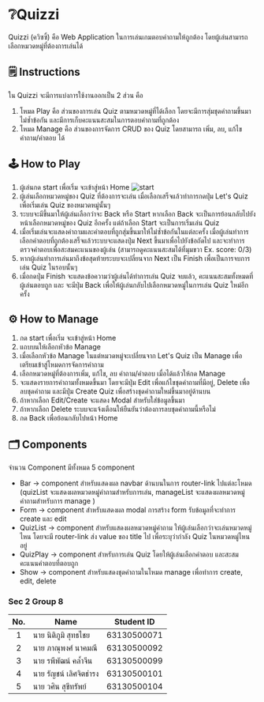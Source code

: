 # ❔Quizzi 

Quizzi (ควิซซิ้) คือ Web Application ในการเล่นเกมตอบคำถามให้ถูกต้อง โดยผู้เล่นสามารถเลือกหมวดหมู่ที่ต้องการเล่นได้

## 🗒️ Instructions
ใน Quizzi จะมีการแบ่งการใช้งานออกเป็น 2 ส่วน คือ 
1. โหมด Play คือ ส่วนของการเล่น Quiz ตามหมวดหมู่ที่ได้เลือก โดยจะมีการสุ่มชุดคำถามขึ้นมาไม่ซ้ำข้อกัน และมีการเก็บคะแนนสะสมในการตอบคำถามที่ถูกต้อง
2. โหมด Manage คือ ส่วนของการจัดการ CRUD ของ Quiz โดยสามารถ เพิ่ม, ลบ, แก้ไข คำถาม/คำตอบ ได้

## 🕹️ How to Play
1. ผู้เล่นกด start เพื่อเริ่ม จะเข้าสู่หน้า Home 
![start](https://imgur.com/ziho3KM)
2. ผู้เล่นเลือกหมวดหมู่ของ Quiz ที่ต้องการจะเล่น เมื่อเลือกเสร็จแล้วทำการกดปุ่ม Let's Quiz เพื่อเริ่มเล่น Quiz ของหมวดหมู่นั้นๆ
3. ระบบจะมีขึ้นมาให้ผู้เล่นเลือกว่าจะ Back หรือ Start หากเลือก Back จะเป็นการย้อนกลับไปยังหน้าเลือกหมวดหมู่ของ Quiz อีกครั้ง แต่ถ้าเลือก Start จะเป็นการเริ่มเล่น Quiz
4. เมื่อเริ่มเล่นจะแสดงคำถามและคำตอบที่ถูกสุ่มขึ้นมาให้ไม่ซ้ำข้อกันในแต่ละครั้ง เมื่อผู้เล่นทำการเลือกคำตอบที่ถูกต้องเสร็จแล้วระบบจะแสดงปุ่ม Next ขึ้นมาเพื่อไปยังข้อถัดไป และจะทำการตรวจคำตอบเพื่อสะสมคะแนนของผู้เล่น (สามารถดูคะแนนสะสมได้ที่มุมขวา Ex. score: 0/3)
5. หากผู้เล่นทำการเล่นมาถึงข้อสุดท้ายระบบจะเปลี่ยนจาก Next เป็น Finish เพื่อเป็นการจบการเล่น Quiz ในรอบนั้นๆ
6. เมื่อกดปุ่ม Finish จะแสดงข้อความว่าผู้เล่นได้ทำการเล่น Quiz จบแล้ว, คะแนนสะสมทั้งหมดที่ผู้เล่นตอบถูก และ จะมีปุ่ม Back เพื่อให้ผู้เล่นกลับไปเลือกหมวดหมู่ในการเล่น Quiz ใหม่อีกครั้ง

## ⚙️ How to Manage
1. กด start เพื่อเริ่ม จะเข้าสู่หน้า Home 
2. แถบบนให้เลือกหัวข้อ Manage 
3. เมื่อเลือกหัวข้อ Manage ในแต่หมวดหมู่จะเปลี่ยนจาก Let's Quiz เป็น Manage เพื่อเตรียมเข้าสู่โหมดการจัดการคำถาม
4. เลือกหมวดหมู่ที่ต้องการเพิ่ม, แก้ไข, ลบ คำถาม/คำตอบ เมื่อได้แล้วให้กด Manage 
5. จะแสดงรายการคำถามทั้งหมดขึ้นมา โดยจะมีปุ่ม Edit เพื่อแก้ไขชุดคำถามที่มีอยู่, Delete เพื่อลบชุดคำถาม และมีปุ่ม Create Quiz เพื่อสร้างชุดคำถามใหม่ขึ้นมาอยู่ด้านบน 
6. ถ้าหากเลือก Edit/Create จะแสดง Modal สำหรับใส่ข้อมูลขึ้นมา
7. ถ้าหากเลือก Delete ระบบจะแจ้งเตือนให้ยืนยันว่าต้องการลบชุดคำถามนี้หรือไม่
8. กด Back เพื่อย้อนกลับไปหน้า Home 

## 🗂 Components
จำนวน Component มีทั้งหมด 5 component
- Bar -> component สำหรับแสดงผล navbar ด้านบนในการ router-link ไปแต่ละโหมด (quizList จะแสดงผลหมวดหมู่คำถามสำหรับการเล่น, manageList จะแสดงผลหมวดหมู่คำถามสำหรับการ manage )
- Form -> component สำหรับแสดงผล modal การสร้าง form รับข้อมูลที่จะทำการ create และ edit 
- QuizList -> component สำหรับแสดงผลหมวดหมู่คำถาม ให้ผู้เล่นเลือกว่าจะเล่นหมวดหมู่ไหน โดยจะมี router-link ส่ง value ของ title ไป เพื่อระบุว่ากำลัง Quiz ในหมวดหมู่ไหนอยู่
- QuizPlay -> component สำหรับการเล่น Quiz โดยให้ผู้เล่นเลือกคำตอบ และสะสมคะแนนคำตอบที่ตอบถูก
- Show -> component สำหรับแสดงชุดคำถามในโหมด manage เพื่อทำการ create, edit, delete 

### Sec 2 Group 8 
| No. | Name              | Student ID   |
|:---:|-------------------|--------------|
|  1  | นาย นิติภูมิ สุทธไชย    | 63130500071  |
|  2  | นาย ภาณุพงศ์ นาคมณี    | 63130500092  |
|  3  | นาย รพีพัฒน์ คล้ำจีน     | 63130500099 |
|  4  | นาย รัญชน์ เลิศจิตธำรง    | 63130500101  |
|  5  | นาย วศิน สุขีทรัพย์   | 63130500104 |
